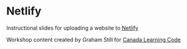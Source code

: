 # Netlify

Instructional slides for uploading a website to [Netlify](https://netlify.com)

Workshop content created by Graham Still for [Canada Learning Code](https://canadalearningcode.ca)
